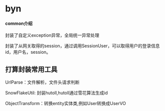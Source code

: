 # byn

#### common介绍
封装了自定义exception异常，全局统一异常处理

封装了从网关取得的session，通过调用SessionUser，可以取得用户的登录信息id，用户名，session。
## 打算封装常用工具
UrlParse：文件解析，文件头请求判断

SnowFlakeUtil: 封装hutoll,hutoll通过雪花算法生成id

ObjectTransform：转换entity实体类,例如User转换成UserVO
